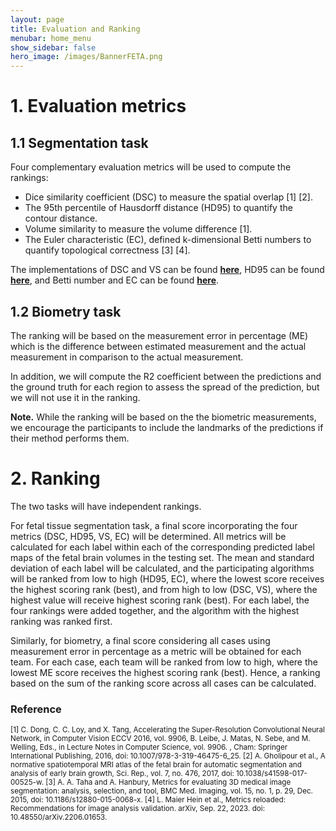 ```yaml
---
layout: page
title: Evaluation and Ranking
menubar: home_menu
show_sidebar: false
hero_image: /images/BannerFETA.png
---
```


# 1. Evaluation metrics
## 1.1 Segmentation task

Four complementary evaluation metrics will be used to compute the rankings: 

- Dice similarity coefficient (DSC) to measure the spatial overlap [1] [2]. 
- The 95th percentile of Hausdorff distance (HD95) to quantify the contour distance.  
- Volume similarity to measure the volume difference [1].
- The Euler characteristic (EC), defined k-dimensional Betti numbers to quantify topological correctness [3] [4].
 
 
The implementations of DSC and VS can be found [**here**](https://github.com/Visceral-Project/EvaluateSegmentation
), HD95 can be found [**here**](https://github.com/google-deepmind/surface-distance), and Betti number and EC can be found [**here**](https://github.com/smilell/Topology-Evaluation).
 
## 1.2 Biometry task

The ranking will be based on the measurement error in percentage (ME) which is the difference between estimated measurement and the actual measurement in comparison to the actual measurement. 

In addition, we will compute the R2 coefficient between the predictions and the ground truth for each region to assess the spread of the prediction, but we will not use it in the ranking.  

**Note.** While the ranking will be based on the the biometric measurements, we encourage the participants to include the landmarks of the predictions if their method performs them.

# 2. Ranking


The two tasks will have independent rankings. 

For fetal tissue segmentation task, a final score incorporating the four metrics (DSC, HD95, VS, EC) will be determined. All metrics will be calculated for each label within each of the corresponding predicted label maps of the fetal brain volumes in the testing set. The mean and standard deviation of each label will be calculated, and the participating algorithms will be ranked from low to high (HD95, EC), where the lowest score receives the highest scoring rank (best), and from high to low (DSC, VS), where the highest value will receive highest scoring rank (best). For each label, the four rankings were added together, and the algorithm with the highest ranking was ranked first.  

Similarly, for biometry, a final score considering all cases using measurement error in percentage as a metric will be obtained for each team. For each case, each team will be ranked from low to high, where the lowest ME score receives the highest scoring rank (best). Hence, a ranking based on the sum of the ranking score across all cases can be calculated. 



### Reference
<small>
[1] C. Dong, C. C. Loy, and X. Tang, Accelerating the Super-Resolution Convolutional Neural Network, in Computer Vision ECCV 2016, vol. 9906, B. Leibe, J. Matas, N. Sebe, and M. Welling, Eds., in Lecture Notes in Computer Science, vol. 9906. , Cham: Springer International Publishing, 2016, doi: 10.1007/978-3-319-46475-6_25.   
[2] A. Gholipour et al., A normative spatiotemporal MRI atlas of the fetal brain for automatic segmentation and analysis of early brain growth, Sci. Rep., vol. 7, no. 476, 2017, doi: 10.1038/s41598-017-00525-w.   
[3] A. A. Taha and A. Hanbury, Metrics for evaluating 3D medical image segmentation: analysis, selection, and tool, BMC Med. Imaging, vol. 15, no. 1, p. 29, Dec. 2015, doi: 10.1186/s12880-015-0068-x.   
[4] L. Maier Hein et al., Metrics reloaded: Recommendations for image analysis validation. arXiv, Sep. 22, 2023. doi: 10.48550/arXiv.2206.01653.  
</small>

  